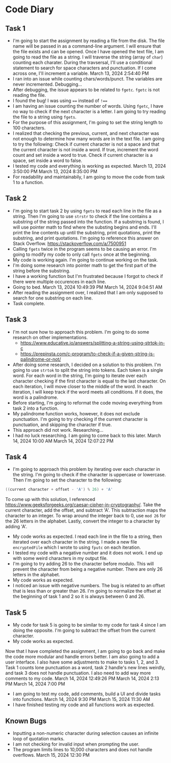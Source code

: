# Code Diary
## Task 1
- I'm going to start the assignment by reading a file from the disk. The file name will be passed in as a command-line argument. I will ensure that the file exists and can be opened. Once I have opened the text file, I am going to read the file as a string. I will traverse the string (array of `char`) counting each charater. During the travsersal, I'll use a conditional statement to search for space characters and punctuation. If I come across one, I'll increment a variable.
March 13, 2024 2:54:40 PM
- I ran into an issue while counting chars/words/punct. The variables are never incremented. Debugging...
- After debugging, the issue appears to be related to `fgetc`. `fgetc` is not reading the file.
- I found the bug! I was using `==` instead of `!==`
- I am having an issue counting the number of words. Using `fgetc`, I have no way to check if the next character is a letter. I am going to try reading the file to a string using `fgets`.
- For the purpose of this assignment, I'm going to set the string length to 100 characters.
- I realized that checking the previous, current, and next character was not enough to determine how many words are in the text file. I am going to try the following: Check if current character is not a space and that the current character is not inside a word. If true, increment the word count and set inside a word to true. Check if current character is a space, set inside a word to false.
- I tested my code and everything is working as expected.
March 13, 2024 3:50:00 PM
March 13, 2024 8:35:00 PM
- For readability and maintainabily, I am going to move the code from task 1 to a function.

## Task 2
- I'm going to start task 2 by using `fgets` to read each line in the file as a string. Then I'm going to use `strstr` to check if the line contains a substring of the string passed into the function. If a substring is found, I will use pointer math to find where the substing begins and ends. I'll print the line contents up until the substring, print quotations, print the substring, and print quotations. I'm going to reference this answer on Stack Overflow. https://stackoverflow.com/a/7500951
- Calling `fgets` twice in the program seems to be causing an error. I'm going to modify my code to only call `fgets` once at the beginning.
- My code is working again. I'm going to continue working on the task.
- I'm doing some research into pointer math to get the first part of the string before the substring.
- I have a working function but I'm frustrated because I forgot to check if there were multiple occurences in each line.
- Going to bed.
March 13, 2024 10:49:39 PM
March 14, 2024 9:04:51 AM
- After reading the assignment over, I realized that I am only supposed to search for one substring on each line.
- Task complete.

## Task 3
- I'm not sure how to approach this problem. I'm going to do some research on other implementations.
    - https://www.educative.io/answers/splitting-a-string-using-strtok-in-c
    - https://prepinsta.com/c-program/to-check-if-a-given-string-is-palindrome-or-not/
- After doing some research, I decided on a solution to this problem. I'm going to use `strtok` to split the string into tokens. Each token is a single word. For each word in the string, I'm going to iterate over each character checking if the first character is equal to the last character. On each iteration, I will move closer to the middle of the word. In each iteration, I will keep track if the word meets all conditions. If it does, the word is a palindrome.
- Before starting, I'm going to reformat the code moving everything from task 2 into a function.
- My palindrome function works, however, it does not exclude punctuation. I'm going to try checking if the current character is punctuation, and skipping the character if true.
- This approach did not work. Researching...
- I had no luck researching. I am going to come back to this later.
March 14, 2024 10:00 AM
March 14, 2024 12:07:22 PM
## Task 4
- I'm going to approach this problem by iterating over each character in the string. I'm going to check if the character is uppercase or lowercase. Then I'm going to set the character to the following:
```c
((current character + offset - 'A') % 26) + 'A'
```
To come up with this solution, I referenced https://www.geeksforgeeks.org/caesar-cipher-in-cryptography/.
Take the current character, add the offset, and subtract 'A'. This subtraction maps the character to an integer. To wrap around the integer back to 0, use `mod 26` for the 26 letters in the alphabet. Lastly, convert the integer to a character by adding 'A'.
- My code works as expected. I read each line in the file to a string, then iterated over each character in the string. I made a new file `encryptedFile` which I wrote to using `fputc` on each iteration.
- I tested my code with a negative number and it does not work. I end up with some weird characters in my output file.
- I'm going to try adding 26 to the character before modulo. This will prevent the character from being a negative number. There are only 26 letters in the alphabet.
- My code works as expected.
- I noticed an issue with negative numbers. The bug is related to an offset that is less than or greater than 26. I'm going to normalize the offset at the beginning of task 1 and 2 so it is always between 0 and 26.

## Task 5
- My code for task 5 is going to be similar to my code for task 4 since I am doing the opposite. I'm going to subtract the offset from the current character.
- My code works as expected.

Now that I have completed the assignment, I am going to go back and make the code more modular and handle errors better. I am also going to add a user interface. I also have some adjustments to make to tasks 1, 2, and 3. Task 1 counts lone punctuation as a word, task 2 handle's new lines weirdly, and task 3 does not handle punctuation. I also need to add way more comments to my code.
March 14, 2024 12:49:26 PM
March 14, 2024 2:13 PM
March 14, 2024 7:00 PM
- I am going to test my code, add comments, build a UI and divide tasks into functions.
March 14, 2024 9:30 PM
March 15, 2024 11:30 AM
- I have finished testing my code and all functions work as expected.
## Known Bugs
* Inputting a non-numeric character during selection causes an infinite loop of quotation marks.
* I am not checking for invalid input when prompting the user.
* The program limits lines to 10,000 characters and does not handle overflows.
March 15, 2024 12:30 PM
